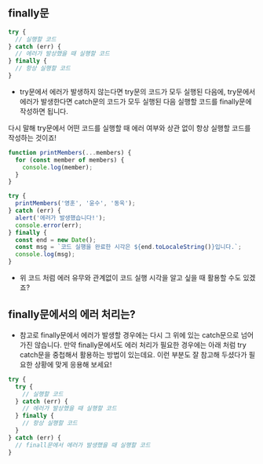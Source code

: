 ## finally문
```js
try {
  // 실행할 코드
} catch (err) {
  // 에러가 발상했을 때 실행할 코드
} finally {
  // 항상 실행할 코드
}
```
- try문에서 에러가 발생하지 않는다면 try문의 코드가 모두 실행된 다음에,
try문에서 에러가 발생한다면 catch문의 코드가 모두 실행된 다음 실행할 코드를 finally문에 작성하면 됩니다.

다시 말해 try문에서 어떤 코드를 실행할 때 에러 여부와 상관 없이 항상 실행할 코드를 작성하는 것이죠!
```js
function printMembers(...members) {
  for (const member of members) {
    console.log(member);
  }
}

try {
  printMembers('영훈', '윤수', '동욱');
} catch (err) {
  alert('에러가 발생했습니다!');
  console.error(err);
} finally {
  const end = new Date();
  const msg = `코드 실행을 완료한 시각은 ${end.toLocaleString()}입니다.`;
  console.log(msg);
}
```
- 위 코드 처럼 에러 유무와 관계없이 코드 실행 시각을 알고 싶을 때 활용할 수도 있겠죠?

## finally문에서의 에러 처리는?
- 참고로 finally문에서 에러가 발생할 경우에는 다시 그 위에 있는 catch문으로 넘어가진 않습니다.
만약 finally문에서도 에러 처리가 필요한 경우에는 아래 처럼 try catch문을 중첩해서 활용하는 방법이 있는데요.
이런 부분도 잘 참고해 두셨다가 필요한 상황에 맞게 응용해 보세요!
```js
try {
  try {
    // 실행할 코드
  } catch (err) {
    // 에러가 발상했을 때 실행할 코드
  } finally {
    // 항상 실행할 코드
  }
} catch (err) {
  // finall문에서 에러가 발생했을 때 실행할 코드
}
```